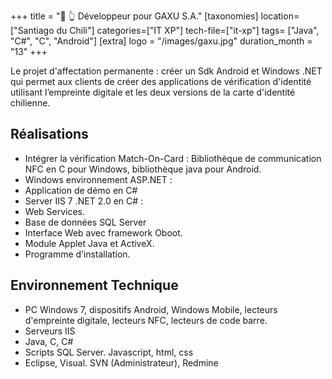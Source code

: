 +++
title = "🪪 👆️ Développeur pour GAXU S.A."
[taxonomies]
location=["Santiago du Chili"]
categories=["IT XP"]
tech-file=["it-xp"]
tags=   ["Java", "C#", "C", "Android"]
[extra]
logo = "/images/gaxu.jpg"
duration_month = "13"
+++

Le projet d'affectation permanente : créer un Sdk Android et Windows .NET qui permet aux clients de créer des applications de vérification d'identité utilisant l’empreinte digitale et les deux versions de la carte d'identité chilienne.

<!-- more -->

## Réalisations

- Intégrer la vérification Match-On-Card : Bibliothèque de communication NFC en C pour Windows, bibliothèque java pour Android.
- Windows environnement ASP.NET :
- Application de démo en C#
- Server IIS 7 .NET 2.0 en C# :
- Web Services.
- Base de données SQL Server
- Interface Web avec framework Oboot.
- Module Applet Java et ActiveX.
- Programme d’installation.

## Environnement Technique

- PC Windows 7, dispositifs Android, Windows Mobile, lecteurs d'empreinte digitale, lecteurs NFC, lecteurs de code barre.
- Serveurs IIS
- Java, C, C#
- Scripts SQL Server. Javascript, html, css
- Eclipse, Visual. SVN (Administrateur), Redmine
